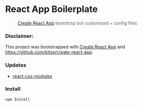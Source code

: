 # React App Boilerplate

> [Create React App](https://github.com/facebookincubator/create-react-app) bootstrap but customized + config files.

### Disclaimer:
This project was bootstrapped with [Create React App](https://github.com/facebookincubator/create-react-app) and https://github.com/kitze/create-react-app.

### Updates
- [react-css-modules](https://github.com/gajus/react-css-modules)

### Install
```sh
npm Install
```
